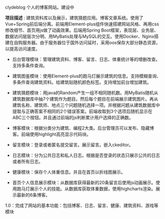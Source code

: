 clydeblog
个人的博客网站。建设中

**项目描述** : 建筑资料库以及展示，建筑猜题应用。博客文章系统。使用了Vue+Spring前后端分离。前端用Element-plus组件快速搭建网站风格、再用css修改细节、首页用js做了动画效果。后端用Spring Boot框架，表现层、业务层、数据访问层层次分明、用MyBatis处理与MySQL的交互。使用Docker、Nginx搭建在自购服务器。由于服务器位于国外访问延时，采用oos保存大部分静态资源，以提高访问速度。
- 后台管理模块：管理建筑资料、博客、留言、日志、体重统计等的增删改查。支持多条件查询。

- 建筑图鉴模块：使用Element-plus的跑马灯展示建筑的信息。支持模糊查询、多条件查询建筑资料。给建筑贴随机颜色标签。支持增加前台增加建筑。

- 建筑猜题模块：用java的Random产生一组不相同随机数。用MyBatis随机从建筑数据库中抽7个建筑作为题目。然后每个题目在前端展示建筑图片。再从建筑名称、建筑师、地点三个问题随机选择一项。并根据问题从建筑数据库中提取与正确答案不相同的2个错误答案。前端收取到3个选项后随机显示在ABC三个按钮。并且通过前端的js判断累计用户选择的正确数。

- 博客模块：根据分类分为建筑、编程2大类。后台管理员可以发布、隐藏博客。前端使用highlight高亮显示代码块。

- 留言模块：登录或者匿名提交留言。展示留言。嵌入ckeditor。

- 日志模块：分为公共日志和私人日志。根据是否登录的状态只展示公共的日志或者所有日志。

- 健康模块：保存个人体重信息。并且在首页以折线图展示。

- 首页个人信息展示模块：从数据库获得最新的20条留言后使用js动画展示。使用跑马灯展示个人的技能。从数据库获取体重数据，使用highcharts渲染。展示最新的6条博客。

1.0：完成了网站的基本功能：包括博客、日志、留言、健康、建筑资料、游戏等模块